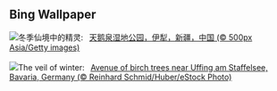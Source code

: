 ## Bing Wallpaper
![](https://www.bing.com/th?id=OHR.WinterSolstice2023_ZH-CN4450201916_UHD.jpg&w=1000)冬季仙境中的精灵:&nbsp;&ensp;[天鹅泉湿地公园，伊犁，新疆，中国 (© 500px Asia/Getty images)](https://www.bing.com/th?id=OHR.WinterSolstice2023_ZH-CN4450201916_UHD.jpg)
<br><br/>
![](https://www.bing.com/th?id=OHR.BavarianSolstice_EN-US9111666986_UHD.jpg&w=1000)The veil of winter:&nbsp;&ensp;[Avenue of birch trees near Uffing am Staffelsee, Bavaria, Germany (© Reinhard Schmid/Huber/eStock Photo)](https://www.bing.com/th?id=OHR.BavarianSolstice_EN-US9111666986_UHD.jpg)
<br><br/>
